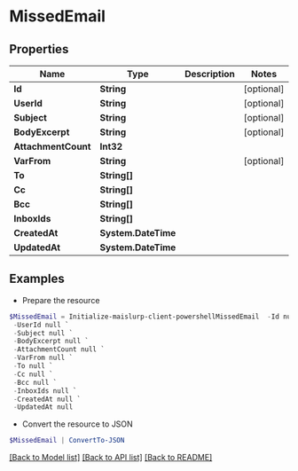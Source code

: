 # MissedEmail
## Properties

Name | Type | Description | Notes
------------ | ------------- | ------------- | -------------
**Id** | **String** |  | [optional] 
**UserId** | **String** |  | [optional] 
**Subject** | **String** |  | [optional] 
**BodyExcerpt** | **String** |  | [optional] 
**AttachmentCount** | **Int32** |  | 
**VarFrom** | **String** |  | [optional] 
**To** | **String[]** |  | 
**Cc** | **String[]** |  | 
**Bcc** | **String[]** |  | 
**InboxIds** | **String[]** |  | 
**CreatedAt** | **System.DateTime** |  | 
**UpdatedAt** | **System.DateTime** |  | 

## Examples

- Prepare the resource
```powershell
$MissedEmail = Initialize-maislurp-client-powershellMissedEmail  -Id null `
 -UserId null `
 -Subject null `
 -BodyExcerpt null `
 -AttachmentCount null `
 -VarFrom null `
 -To null `
 -Cc null `
 -Bcc null `
 -InboxIds null `
 -CreatedAt null `
 -UpdatedAt null
```

- Convert the resource to JSON
```powershell
$MissedEmail | ConvertTo-JSON
```

[[Back to Model list]](../README#documentation-for-models) [[Back to API list]](../README#documentation-for-api-endpoints) [[Back to README]](../README)

